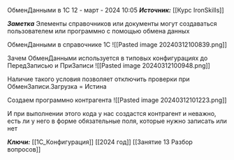 
ОбменДанными в 1С
 12 - март - 2024  10:05 
***Источник:***  [[Курс IronSkills]] 

***Заметка*** 
Элементы справочников или документы могут создаваться пользователем 
или программно с помощью обмена данных

ОбменДанными в справочнике 1С
![[Pasted image 20240312100839.png]]

Зачем ОбменДанными используется в типовых конфигурациях до ПередЗаписью и ПриЗаписи
![[Pasted image 20240312100948.png]]

Наличие такого условия позволяет отключить проверки при ОбменЗаписи.Загрузка = Истина

Создаем программно контрагента
![[Pasted image 20240312101223.png]]

И при выполнении этого кода у нас создастся контрагент и неважно, есть ли у него в форме обязательные поля, которые нужно записать или нет


***Ключи:*** [[1С_Конфигурация]] [[2024 год]]  [[Занятие 13 Разбор вопросов]]